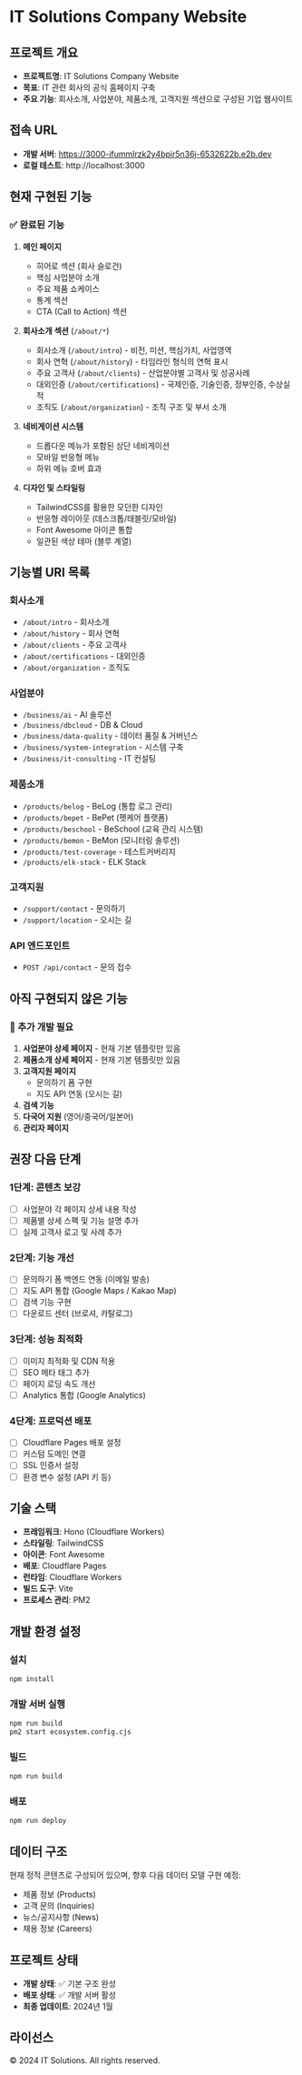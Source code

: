 # IT Solutions Company Website

## 프로젝트 개요
- **프로젝트명**: IT Solutions Company Website
- **목표**: IT 관련 회사의 공식 홈페이지 구축
- **주요 기능**: 회사소개, 사업분야, 제품소개, 고객지원 섹션으로 구성된 기업 웹사이트

## 접속 URL
- **개발 서버**: https://3000-ifummlrzk2y4bpir5n36j-6532622b.e2b.dev
- **로컬 테스트**: http://localhost:3000

## 현재 구현된 기능

### ✅ 완료된 기능
1. **메인 페이지**
   - 히어로 섹션 (회사 슬로건)
   - 핵심 사업분야 소개
   - 주요 제품 쇼케이스
   - 통계 섹션
   - CTA (Call to Action) 섹션

2. **회사소개 섹션** (`/about/*`)
   - 회사소개 (`/about/intro`) - 비전, 미션, 핵심가치, 사업영역
   - 회사 연혁 (`/about/history`) - 타임라인 형식의 연혁 표시
   - 주요 고객사 (`/about/clients`) - 산업분야별 고객사 및 성공사례
   - 대외인증 (`/about/certifications`) - 국제인증, 기술인증, 정부인증, 수상실적
   - 조직도 (`/about/organization`) - 조직 구조 및 부서 소개

3. **네비게이션 시스템**
   - 드롭다운 메뉴가 포함된 상단 네비게이션
   - 모바일 반응형 메뉴
   - 하위 메뉴 호버 효과

4. **디자인 및 스타일링**
   - TailwindCSS를 활용한 모던한 디자인
   - 반응형 레이아웃 (데스크톱/태블릿/모바일)
   - Font Awesome 아이콘 통합
   - 일관된 색상 테마 (블루 계열)

## 기능별 URI 목록

### 회사소개
- `/about/intro` - 회사소개
- `/about/history` - 회사 연혁
- `/about/clients` - 주요 고객사
- `/about/certifications` - 대외인증
- `/about/organization` - 조직도

### 사업분야
- `/business/ai` - AI 솔루션
- `/business/dbcloud` - DB & Cloud
- `/business/data-quality` - 데이터 품질 & 거버넌스
- `/business/system-integration` - 시스템 구축
- `/business/it-consulting` - IT 컨설팅

### 제품소개
- `/products/belog` - BeLog (통합 로그 관리)
- `/products/bepet` - BePet (펫케어 플랫폼)
- `/products/beschool` - BeSchool (교육 관리 시스템)
- `/products/bemon` - BeMon (모니터링 솔루션)
- `/products/test-coverage` - 테스트커버리지
- `/products/elk-stack` - ELK Stack

### 고객지원
- `/support/contact` - 문의하기
- `/support/location` - 오시는 길

### API 엔드포인트
- `POST /api/contact` - 문의 접수

## 아직 구현되지 않은 기능

### 📝 추가 개발 필요
1. **사업분야 상세 페이지** - 현재 기본 템플릿만 있음
2. **제품소개 상세 페이지** - 현재 기본 템플릿만 있음
3. **고객지원 페이지**
   - 문의하기 폼 구현
   - 지도 API 연동 (오시는 길)
4. **검색 기능**
5. **다국어 지원** (영어/중국어/일본어)
6. **관리자 페이지**

## 권장 다음 단계

### 1단계: 콘텐츠 보강
- [ ] 사업분야 각 페이지 상세 내용 작성
- [ ] 제품별 상세 스펙 및 기능 설명 추가
- [ ] 실제 고객사 로고 및 사례 추가

### 2단계: 기능 개선
- [ ] 문의하기 폼 백엔드 연동 (이메일 발송)
- [ ] 지도 API 통합 (Google Maps / Kakao Map)
- [ ] 검색 기능 구현
- [ ] 다운로드 센터 (브로셔, 카탈로그)

### 3단계: 성능 최적화
- [ ] 이미지 최적화 및 CDN 적용
- [ ] SEO 메타 태그 추가
- [ ] 페이지 로딩 속도 개선
- [ ] Analytics 통합 (Google Analytics)

### 4단계: 프로덕션 배포
- [ ] Cloudflare Pages 배포 설정
- [ ] 커스텀 도메인 연결
- [ ] SSL 인증서 설정
- [ ] 환경 변수 설정 (API 키 등)

## 기술 스택
- **프레임워크**: Hono (Cloudflare Workers)
- **스타일링**: TailwindCSS
- **아이콘**: Font Awesome
- **배포**: Cloudflare Pages
- **런타임**: Cloudflare Workers
- **빌드 도구**: Vite
- **프로세스 관리**: PM2

## 개발 환경 설정

### 설치
```bash
npm install
```

### 개발 서버 실행
```bash
npm run build
pm2 start ecosystem.config.cjs
```

### 빌드
```bash
npm run build
```

### 배포
```bash
npm run deploy
```

## 데이터 구조
현재 정적 콘텐츠로 구성되어 있으며, 향후 다음 데이터 모델 구현 예정:
- 제품 정보 (Products)
- 고객 문의 (Inquiries)
- 뉴스/공지사항 (News)
- 채용 정보 (Careers)

## 프로젝트 상태
- **개발 상태**: ✅ 기본 구조 완성
- **배포 상태**: ✅ 개발 서버 활성
- **최종 업데이트**: 2024년 1월

## 라이선스
© 2024 IT Solutions. All rights reserved.